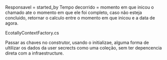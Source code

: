 
Responsavel = started_by
Tempo decorrido = momento em que inicou o chamado ate o momento em que ele foi completo, caso não esteja concluido, retornar o calculo entre o momento em que inicou e a data de agora. 


EcotallyContextFactory.cs

Passar as chaves no construtor, usando o initializae, alguma forma de ultilizar os dados da user secrects como uma coleção, sem ter depencencia direta com a infraestructure. 

